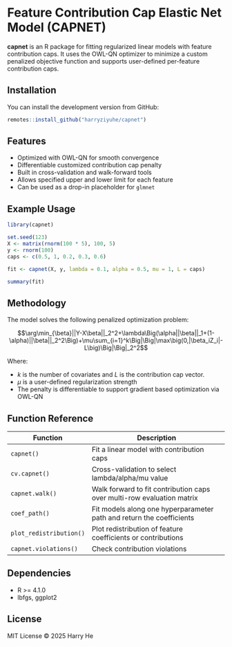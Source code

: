 # Feature Contribution Cap Elastic Net Model (CAPNET)

**capnet** is an R package for fitting regularized linear models with feature contribution caps. It uses the OWL-QN optimizer to minimize a custom penalized objective function and supports user-defined per-feature contribution caps.

## Installation

You can install the development version from GitHub:

```r
remotes::install_github("harryziyuhe/capnet")
```

## Features
- Optimized with OWL-QN for smooth convergence
- Differentiable customized contribution cap penalty
- Built in cross-validation and walk-forward tools
- Allows specified upper and lower limit for each feature
- Can be used as a drop-in placeholder for `glmnet`

## Example Usage
```r
library(capnet)

set.seed(123)
X <- matrix(rnorm(100 * 5), 100, 5)
y <- rnorm(100)
caps <- c(0.5, 1, 0.2, 0.3, 0.6)

fit <- capnet(X, y, lambda = 0.1, alpha = 0.5, mu = 1, L = caps)

summary(fit)
```

## Methodology

The model solves the following penalized optimization problem:

```math
\arg\min_{\beta}||Y-X\beta||_2^2+\lambda\Big(\alpha||\beta||_1+(1-\alpha)||\beta||_2^2\Big)+\mu\sum_{i=1}^k\Big|\Big|\max\big(0,|\beta_iZ_i|-L\big)\Big|\Big|_2^2
```

Where:
- $k$ is the number of covariates and $L$ is the contribution cap vector.
- $\mu$ is a user-defined regularization strength
- The penalty is differentiable to support gradient based optimization via OWL-QN 

## Function Reference

| Function                | Description
|-------------------------|------------------------------
| `capnet()`              | Fit a linear model with contribution caps
| `cv.capnet()`           | Cross-validation to select lambda/alpha/mu value
| `capnet.walk()`         | Walk forward to fit contribution caps over multi-row evaluation matrix
| `coef_path()`           | Fit models along one hyperparameter path and return the coefficients
| `plot_redistribution()` | Plot redistribution of feature coefficients or contributions
| `capnet.violations()`   | Check contribution violations

## Dependencies

- R >= 4.1.0
- lbfgs, ggplot2

## License

MIT License © 2025 Harry He
